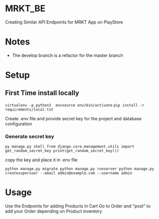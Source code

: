# MRKT_BE

Creating Similar API Endpoints for MRKT App on PlayStore

# Notes

- The develop branch is a refactor for the master branch

# Setup

## First Time install locally

`virtualenv -p python3  envsource env/bin/activate`
`pip install -r requirements/local.txt`

Create .env file and provide secret key for the project and database configuration

### Generate secret key

`py manage.py shell
from django.core.management.utils import get_random_secret_key
print(get_random_secret_key())`

copy the key and place it in .env file

`python manage.py migrate
python manage.py runserver
python manage.py createsuperuser --email admin@example.com --username admin`

# Usage

Use the Endpoints for adding Products in Cart 
Go to Order and "post" to add your Order depending on Product inventory 
